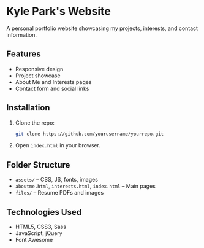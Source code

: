 # Kyle Park's Website

A personal portfolio website showcasing my projects, interests, and contact information.

## Features

- Responsive design
- Project showcase
- About Me and Interests pages
- Contact form and social links

## Installation

1. Clone the repo:
   ```sh
   git clone https://github.com/yourusername/yourrepo.git
   ```
2. Open `index.html` in your browser.

## Folder Structure

- `assets/` – CSS, JS, fonts, images
- `aboutme.html`, `interests.html`, `index.html` – Main pages
- `files/` – Resume PDFs and images

## Technologies Used

- HTML5, CSS3, Sass
- JavaScript, jQuery
- Font Awesome

